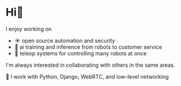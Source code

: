 # Hi👋

I enjoy working on

+ ☀️ open source automation and security
+ 🧠 ai training and inference from robots to customer service
+ 🤖 teleop systems for controlling many robots at once

I'm always interested in collaborating with others in the same areas.

🔧 I work with Python, Django, WebRTC, and low-level networking
